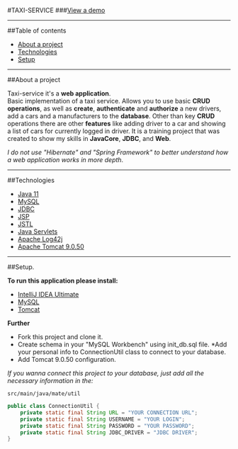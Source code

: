 #TAXI-SERVICE
###[View a demo](https://taxi-service-v.herokuapp.com/)

---

##Table of contents
* [About a project](#about-a-project)
* [Technologies](#technologies)
* [Setup](#setup)
***

##About a project
<a id="about-a-project"></a>

Taxi-service it's a __web application__.<br>
Basic implementation of a taxi service.
Allows you to use basic __CRUD operations__,
as well as __create__, __authenticate__ and __authorize__ a new drivers,
add a cars and a manufacturers to the __database__.
Other than key __CRUD__ operations there are other __features__ like adding 
driver to a car and showing a list of cars for currently logged in driver.
It is a training project that was created to show my skills in __JavaCore__, __JDBC__, and __Web__.

_I do not use "Hibernate" and "Spring Framework" 
to better understand how a web application works in more depth_.
***

##Technologies
<a id="technologies"></a>

* [Java 11](https://en.wikipedia.org/wiki/Java_(programming_language))
* [MySQL](https://en.wikipedia.org/wiki/MySQL)
* [JDBC](https://en.wikipedia.org/wiki/Java_Database_Connectivity)
* [JSP](https://en.wikipedia.org/wiki/Jakarta_Server_Pages)
* [JSTL](https://en.wikipedia.org/wiki/Jakarta_Standard_Tag_Library)
* [Java Servlets](https://en.wikipedia.org/wiki/Jakarta_Servlet)
* [Apache Log42j](https://en.wikipedia.org/wiki/Log4j)
* [Apache Tomcat 9.0.50](https://en.wikipedia.org/wiki/Apache_Tomcat)
***

##Setup.
<a id="setup"></a>

__To run this application please install:__
* [IntelliJ IDEA Ultimate](https://www.jetbrains.com/lp/intellij-frameworks/)
* [MySQL](https://dev.mysql.com/downloads/)
* [Tomcat](https://archive.apache.org/dist/tomcat/tomcat-9/v9.0.50/bin/)

__Further__
* Fork this project and clone it.
* Create schema in your "MySQL Workbench" using init_db.sql file.
*Add your personal info to ConnectionUtil class to connect to your database.
* Add Tomcat 9.0.50 configuration.

_If you wanna connect this project to your database, 
just add all the necessary information in the:_

```
src/main/java/mate/util
```

```Java
public class ConnectionUtil {
    private static final String URL = "YOUR CONNECTION URL";
    private static final String USERNAME = "YOUR LOGIN";
    private static final String PASSWORD = "YOUR PASSWORD";
    private static final String JDBC_DRIVER = "JDBC DRIVER";
}
```
